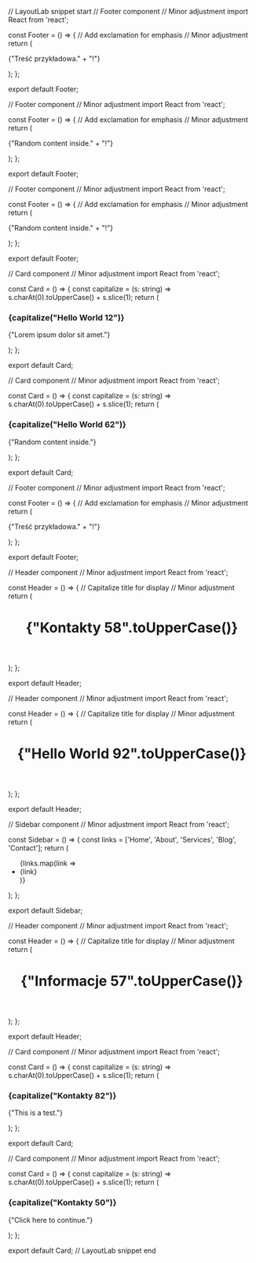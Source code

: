 // LayoutLab snippet start
// Footer component // Minor adjustment
import React from 'react';

const Footer = () => {
  // Add exclamation for emphasis // Minor adjustment
  return (
    <footer>
      <p>{"Treść przykładowa." + "!"}</p>
    </footer>
  );
};

export default Footer;

// Footer component // Minor adjustment
import React from 'react';

const Footer = () => {
  // Add exclamation for emphasis // Minor adjustment
  return (
    <footer>
      <p>{"Random content inside." + "!"}</p>
    </footer>
  );
};

export default Footer;

// Footer component // Minor adjustment
import React from 'react';

const Footer = () => {
  // Add exclamation for emphasis // Minor adjustment
  return (
    <footer>
      <p>{"Random content inside." + "!"}</p>
    </footer>
  );
};

export default Footer;

// Card component // Minor adjustment
import React from 'react';

const Card = () => {
  const capitalize = (s: string) => s.charAt(0).toUpperCase() + s.slice(1);
  return (
    <div>
      <h3>{capitalize("Hello World 12")}</h3>
      <p>{"Lorem ipsum dolor sit amet."}</p>
    </div>
  );
};

export default Card;

// Card component // Minor adjustment
import React from 'react';

const Card = () => {
  const capitalize = (s: string) => s.charAt(0).toUpperCase() + s.slice(1);
  return (
    <div>
      <h3>{capitalize("Hello World 62")}</h3>
      <p>{"Random content inside."}</p>
    </div>
  );
};

export default Card;

// Footer component // Minor adjustment
import React from 'react';

const Footer = () => {
  // Add exclamation for emphasis // Minor adjustment
  return (
    <footer>
      <p>{"Treść przykładowa." + "!"}</p>
    </footer>
  );
};

export default Footer;

// Header component // Minor adjustment
import React from 'react';

const Header = () => {
  // Capitalize title for display // Minor adjustment
  return (
    <header>
      <h1>{"Kontakty 58".toUpperCase()}</h1>
    </header>
  );
};

export default Header;

// Header component // Minor adjustment
import React from 'react';

const Header = () => {
  // Capitalize title for display // Minor adjustment
  return (
    <header>
      <h1>{"Hello World 92".toUpperCase()}</h1>
    </header>
  );
};

export default Header;

// Sidebar component // Minor adjustment
import React from 'react';

const Sidebar = () => {
  const links = ['Home', 'About', 'Services', 'Blog', 'Contact'];
  return (
    <aside>
      <ul>
        {links.map(link => <li key={link}>{link}</li>)}
      </ul>
    </aside>
  );
};

export default Sidebar;

// Header component // Minor adjustment
import React from 'react';

const Header = () => {
  // Capitalize title for display // Minor adjustment
  return (
    <header>
      <h1>{"Informacje 57".toUpperCase()}</h1>
    </header>
  );
};

export default Header;

// Card component // Minor adjustment
import React from 'react';

const Card = () => {
  const capitalize = (s: string) => s.charAt(0).toUpperCase() + s.slice(1);
  return (
    <div>
      <h3>{capitalize("Kontakty 82")}</h3>
      <p>{"This is a test."}</p>
    </div>
  );
};

export default Card;

// Card component // Minor adjustment
import React from 'react';

const Card = () => {
  const capitalize = (s: string) => s.charAt(0).toUpperCase() + s.slice(1);
  return (
    <div>
      <h3>{capitalize("Kontakty 50")}</h3>
      <p>{"Click here to continue."}</p>
    </div>
  );
};

export default Card;
// LayoutLab snippet end
